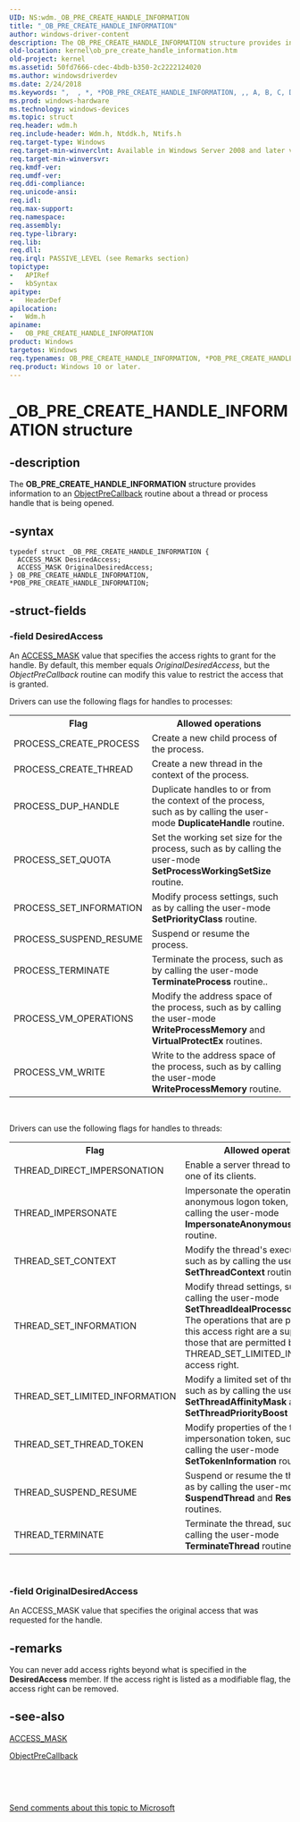 ```yaml
---
UID: NS:wdm._OB_PRE_CREATE_HANDLE_INFORMATION
title: "_OB_PRE_CREATE_HANDLE_INFORMATION"
author: windows-driver-content
description: The OB_PRE_CREATE_HANDLE_INFORMATION structure provides information to an ObjectPreCallback routine about a thread or process handle that is being opened.
old-location: kernel\ob_pre_create_handle_information.htm
old-project: kernel
ms.assetid: 50fd7666-cdec-4bdb-b350-2c2222124020
ms.author: windowsdriverdev
ms.date: 2/24/2018
ms.keywords: ",  , *, *POB_PRE_CREATE_HANDLE_INFORMATION, ,, A, B, C, D, E, F, H, I, L, M, N, O, OB_PRE_CREATE_HANDLE_INFORMATION, OB_PRE_CREATE_HANDLE_INFORMATION structure [Kernel-Mode Driver Architecture], P, POB_PRE_CREATE_HANDLE_INFORMATION, POB_PRE_CREATE_HANDLE_INFORMATION structure pointer [Kernel-Mode Driver Architecture], R, T, _, _OB_PRE_CREATE_HANDLE_INFORMATION, kernel.ob_pre_create_handle_information, kstruct_c_e7efa519-bfcd-4f16-9723-294f061bea51.xml, wdm/OB_PRE_CREATE_HANDLE_INFORMATION, wdm/POB_PRE_CREATE_HANDLE_INFORMATION"
ms.prod: windows-hardware
ms.technology: windows-devices
ms.topic: struct
req.header: wdm.h
req.include-header: Wdm.h, Ntddk.h, Ntifs.h
req.target-type: Windows
req.target-min-winverclnt: Available in Windows Server 2008 and later versions of the Windows operating system.
req.target-min-winversvr: 
req.kmdf-ver: 
req.umdf-ver: 
req.ddi-compliance: 
req.unicode-ansi: 
req.idl: 
req.max-support: 
req.namespace: 
req.assembly: 
req.type-library: 
req.lib: 
req.dll: 
req.irql: PASSIVE_LEVEL (see Remarks section)
topictype:
-	APIRef
-	kbSyntax
apitype:
-	HeaderDef
apilocation:
-	Wdm.h
apiname:
-	OB_PRE_CREATE_HANDLE_INFORMATION
product: Windows
targetos: Windows
req.typenames: OB_PRE_CREATE_HANDLE_INFORMATION, *POB_PRE_CREATE_HANDLE_INFORMATION
req.product: Windows 10 or later.
---
```


# _OB_PRE_CREATE_HANDLE_INFORMATION structure


## -description


The <b>OB_PRE_CREATE_HANDLE_INFORMATION</b> structure provides information to an <a href="..\wdm\nc-wdm-pob_pre_operation_callback.md">ObjectPreCallback</a> routine about a thread or process handle that is being opened.


## -syntax


````
typedef struct _OB_PRE_CREATE_HANDLE_INFORMATION {
  ACCESS_MASK DesiredAccess;
  ACCESS_MASK OriginalDesiredAccess;
} OB_PRE_CREATE_HANDLE_INFORMATION, *POB_PRE_CREATE_HANDLE_INFORMATION;
````


## -struct-fields




### -field DesiredAccess

An <a href="https://msdn.microsoft.com/library/windows/hardware/ff540466">ACCESS_MASK</a> value that specifies the access rights to grant for the handle. By default, this member equals <i>OriginalDesiredAccess</i>, but the <i>ObjectPreCallback</i> routine can modify this value to restrict the access that is granted.

Drivers can use the following flags for handles to processes:

<table>
<tr>
<th>Flag</th>
<th>Allowed operations</th>
</tr>
<tr>
<td>
PROCESS_CREATE_PROCESS

</td>
<td>
Create a new child process of the process.

</td>
</tr>
<tr>
<td>
PROCESS_CREATE_THREAD

</td>
<td>
Create a new thread in the context of the process.

</td>
</tr>
<tr>
<td>
PROCESS_DUP_HANDLE

</td>
<td>
Duplicate handles to or from the context of the process, such as by calling the user-mode <b>DuplicateHandle</b> routine.

</td>
</tr>
<tr>
<td>
PROCESS_SET_QUOTA

</td>
<td>
Set the working set size for the process, such as by calling the user-mode <b>SetProcessWorkingSetSize</b> routine.

</td>
</tr>
<tr>
<td>
PROCESS_SET_INFORMATION

</td>
<td>
Modify process settings, such as by calling the user-mode <b>SetPriorityClass</b> routine.

</td>
</tr>
<tr>
<td>
PROCESS_SUSPEND_RESUME

</td>
<td>
Suspend or resume the process.

</td>
</tr>
<tr>
<td>
PROCESS_TERMINATE

</td>
<td>
Terminate the process, such as by calling the user-mode <b>TerminateProcess</b> routine..

</td>
</tr>
<tr>
<td>
PROCESS_VM_OPERATIONS

</td>
<td>
Modify the address space of the process, such as by calling the user-mode <b>WriteProcessMemory</b> and <b>VirtualProtectEx</b> routines.

</td>
</tr>
<tr>
<td>
PROCESS_VM_WRITE

</td>
<td>
Write to the address space of the process, such as by calling the user-mode <b>WriteProcessMemory</b> routine.

</td>
</tr>
</table>
 

Drivers can use the following flags for handles to threads:

<table>
<tr>
<th>Flag</th>
<th>Allowed operations</th>
</tr>
<tr>
<td>
THREAD_DIRECT_IMPERSONATION

</td>
<td>
Enable a server thread to impersonate one of its clients.

</td>
</tr>
<tr>
<td>
THREAD_IMPERSONATE

</td>
<td>
Impersonate the operating system's anonymous logon token, such as by calling the user-mode <b>ImpersonateAnonymousToken</b> routine.

</td>
</tr>
<tr>
<td>
THREAD_SET_CONTEXT

</td>
<td>
Modify the thread's execution context, such as by calling the user-mode <b>SetThreadContext</b> routine.

</td>
</tr>
<tr>
<td>
THREAD_SET_INFORMATION

</td>
<td>
Modify thread settings, such as by calling the user-mode <b>SetThreadIdealProcessor</b> routine. The operations that are permitted by this access right are a superset of those that are permitted by the THREAD_SET_LIMITED_INFORMATION access right.

</td>
</tr>
<tr>
<td>
THREAD_SET_LIMITED_INFORMATION

</td>
<td>
Modify a limited set of thread settings, such as by calling the user-mode <b>SetThreadAffinityMask</b> and <b>SetThreadPriorityBoost</b> routines.

</td>
</tr>
<tr>
<td>
THREAD_SET_THREAD_TOKEN

</td>
<td>
Modify properties of the thread's impersonation token, such as by calling the user-mode <b>SetTokenInformation</b> routine.

</td>
</tr>
<tr>
<td>
THREAD_SUSPEND_RESUME

</td>
<td>
Suspend or resume the thread, such as by calling the user-mode <b>SuspendThread</b> and <b>ResumeThread</b> routines.

</td>
</tr>
<tr>
<td>
THREAD_TERMINATE

</td>
<td>
Terminate the thread, such as by calling the user-mode <b>TerminateThread</b> routine.

</td>
</tr>
</table>
 


### -field OriginalDesiredAccess

An ACCESS_MASK value that specifies the original access that was requested for the handle.


## -remarks



You can never add access rights beyond what is specified in the <b>DesiredAccess</b> member. If the access right is listed as a modifiable flag, the access right can be removed.




## -see-also

<a href="https://msdn.microsoft.com/library/windows/hardware/ff540466">ACCESS_MASK</a>



<a href="..\wdm\nc-wdm-pob_pre_operation_callback.md">ObjectPreCallback</a>



 

 

<a href="mailto:wsddocfb@microsoft.com?subject=Documentation%20feedback [kernel\kernel]:%20OB_PRE_CREATE_HANDLE_INFORMATION structure%20 RELEASE:%20(2/24/2018)&amp;body=%0A%0APRIVACY STATEMENT%0A%0AWe use your feedback to improve the documentation. We don't use your email address for any other purpose, and we'll remove your email address from our system after the issue that you're reporting is fixed. While we're working to fix this issue, we might send you an email message to ask for more info. Later, we might also send you an email message to let you know that we've addressed your feedback.%0A%0AFor more info about Microsoft's privacy policy, see http://privacy.microsoft.com/en-us/default.aspx." title="Send comments about this topic to Microsoft">Send comments about this topic to Microsoft</a>

